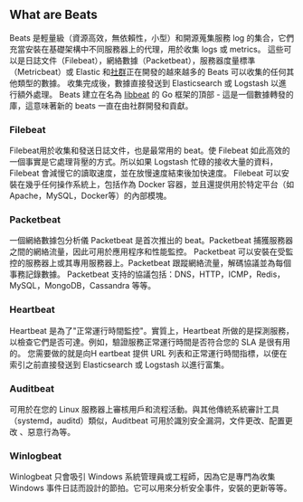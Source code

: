 ## What are Beats
Beats 是輕量級（資源高效，無依賴性，小型）和開源蒐集服務 log 的集合，它們充當安裝在基礎架構中不同服務器上的代理，用於收集 logs 或 metrics。
這些可以是日誌文件（Filebeat），網絡數據（Packetbeat），服務器度量標準（Metricbeat）或 Elastic 和[社群](https://www.elastic.co/guide/en/beats/libbeat/master/community-beats.html)正在開發的越來越多的 Beats 可以收集的任何其他類型的數據。
收集完成後，數據直接發送到 Elasticsearch 或 Logstash 以進行額外處理。
Beats 建立在名為 [libbeat](https://github.com/elastic/beats/tree/master/libbeat) 的 Go 框架的頂部 - 這是一個數據轉發的庫，這意味著新的 beats 一直在由社群開發和貢獻。

### Filebeat
Filebeat用於收集和發送日誌文件，也是最常用的 beat。使 Filebeat 如此高效的一個事實是它處理背壓的方式。所以如果 Logstash 忙碌的接收大量的資料，Filebeat 
會減慢它的讀取速度，並在放慢速度結束後加快速度。
Filebeat 可以安裝在幾乎任何操作系統上，包括作為 Docker 容器，並且還提供用於特定平台（如Apache，MySQL，Docker等）的內部模塊。

### Packetbeat
一個網絡數據包分析儀 Packetbeat 是首次推出的 beat。Packetbeat 捕獲服務器之間的網絡流量，因此可用於應用程序和性能監控。
Packetbeat 可以安裝在受監控的服務器上或其專用服務器上。Packetbeat 跟蹤網絡流量，解碼協議並為每個事務記錄數據。
Packetbeat 支持的協議包括：DNS，HTTP，ICMP，Redis，MySQL，MongoDB，Cassandra 等等。

### Heartbeat
Heartbeat 是為了"正常運行時間監控"。實質上，Heartbeat 所做的是探測服務，以檢查它們是否可達。例如，驗證服務正常運行時間是否符合您的 SLA 是很有用的。
您需要做的就是向H eartbeat 提供 URL 列表和正常運行時間指標，以便在索引之前直接發送到 Elasticsearch 或 Logstash 以進行富集。

### Auditbeat
可用於在您的 Linux 服務器上審核用戶和流程活動。與其他傳統系統審計工具（systemd，auditd）類似，Auditbeat 可用於識別安全漏洞，文件更改、配置更改
、惡意行為等。  
### Winlogbeat
Winlogbeat 只會吸引 Windows 系統管理員或工程師，因為它是專門為收集 Windows 事件日誌而設計的節拍。它可以用來分析安全事件，安裝的更新等等。
